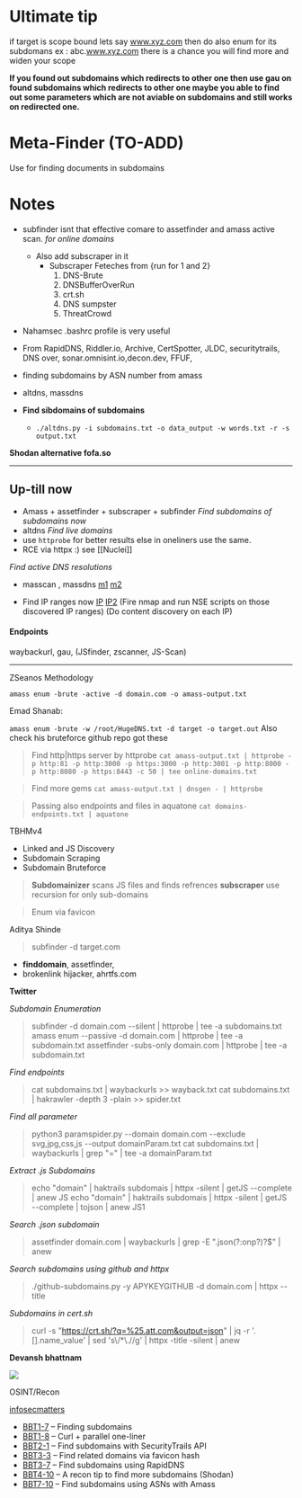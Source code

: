# Ultimate tip
if target is scope bound lets say www.xyz.com then do also enum for its subdomans ex : abc.www.xyz.com there is a chance you will find more and widen your scope

**If you found out subdomains which redirects to other one then use gau on found subdomains which redirects to other one maybe you able to find out some parameters which are not aviable on subdomains and still works on redirected one.**

# Meta-Finder (TO-ADD)
Use for finding documents in subdomains 

# Notes
- subfinder isnt that effective comare to assetfinder and amass active scan. *for online domains*
	- Also add subscraper in it
		- Subscraper Feteches from {run for 1 and 2}
			1. DNS-Brute
			2. DNSBufferOverRun
			3. crt.sh
			4. DNS sumpster
			5. ThreatCrowd
- Nahamsec .bashrc profile is very useful
- From RapidDNS, Riddler.io, Archive, CertSpotter, JLDC, securitytrails, DNS over, sonar.omnisint.io,decon.dev, FFUF, 
- finding subdomains by ASN number from amass



- altdns, massdns
- **Find sibdomains of subdomains**
	- `./altdns.py -i subdomains.txt -o data_output -w words.txt -r -s output.txt`

**Shodan alternative fofa.so**

--------
## Up-till now

- Amass + assetfinder + subscraper + subfinder
*Find subdomains of subdomains now*
- altdns
*Find live domains*
- use `httprobe` for better results else in oneliners use the same.
- RCE via httpx :) see [[Nuclei]]


*Find active DNS resolutions*
- masscan , massdns
[m1](https://medium.com/@noobhax/my-recon-process-dns-enumeration-d0e288f81a8a)
[m2](https://bugbountytuts.files.wordpress.com/2019/01/dirty-recon-1.pdf)

- Find IP ranges now
[IP](https://bgp.he.net/search?search%5Bsearch%5D=Smule&commit=Search)
[IP2](https://whois.arin.net/ui/query.do)
(Fire nmap and run NSE scripts on those discovered IP ranges)
(Do content discovery on each IP)


#### Endpoints 
waybackurl, gau,  (JSfinder, zscanner, JS-Scan)

--------

ZSeanos Methodology

`amass enum -brute -active -d domain.com -o amass-output.txt`

Emad Shanab:

`amass enum -brute -w /root/HugeDNS.txt -d target -o target.out`
Also check his bruteforce github repo got these


> Find http|https server by httprobe
`cat amass-output.txt | httprobe -p http:81 -p http:3000 -p https:3000 -p http:3001 -p http:8000 -p http:8080 -p https:8443 -c 50 | tee online-domains.txt`

> Find more gems
`cat amass-output.txt | dnsgen - | httprobe`

> Passing also endpoints and files in aquatone 
`cat domains-endpoints.txt | aquatone`


TBHMv4

- Linked and JS Discovery
- Subdomain Scraping
- Subdomain Bruteforce

> **Subdomainizer** scans JS files and finds refrences
> **subscraper** use recursion for only sub-domains

> Enum via favicon


Aditya Shinde

> subfinder -d target.com 
- **finddomain**, assetfinder, 
- brokenlink hijacker, ahrtfs.com

**Twitter**

*Subdomain Enumeration*
> subfinder -d domain.com --silent | httprobe | tee -a subdomains.txt
> amass enum --passive -d domain.com | httprobe | tee -a subdomain.txt
> assetfinder -subs-only domain.com | httprobe | tee -a subdomain.txt

*Find endpoints*
> cat subdomains.txt | waybackurls >> wayback.txt
> cat subdomains.txt | hakrawler -depth 3 -plain >> spider.txt

*Find all parameter*
> python3 paramspider.py --domain domain.com --exclude svg,jpg,css,js --output domainParam.txt
> cat subdomains.txt | waybackurls | grep "=" | tee -a domainParam.txt

*Extract .js Subdomains*
> echo "domain" | haktrails subdomais | httpx -silent | getJS --complete | anew JS
> echo "domain" | haktrails subdomais | httpx -silent | getJS --complete | tojson | anew JS1

*Search .json subdomain*
> assetfinder domain.com | waybackurls | grep -E ".json(?:onp?)?$" | anew

*Search subdomains using github and httpx*
> ./github-subdomains.py -y APYKEYGITHUB -d domain.com | httpx --title

*Subdomains in cert.sh*
> curl -s "https://crt.sh/?q=%25.att.com&output=json" | jq -r '.[].name_value' | sed 's\\/*\\.//g' | httpx -title -silent | anew



**Devansh bhattnam**

![](https://miro.medium.com/max/875/1*Qnmfe6bT8RX_FuvgRVconA.png)


OSINT/Recon

[infosecmatters](https://www.infosecmatter.com/bug-bounty-tips/#finding-subdomains)
-   [BBT1-7](https://www.infosecmatter.com/bug-bounty-tips-1/#7_finding_subdomains) – Finding subdomains
-   [BBT1-8](https://www.infosecmatter.com/bug-bounty-tips-1/#8_curl__parallel_one-liner) – Curl + parallel one-liner
-   [BBT2-1](https://www.infosecmatter.com/bug-bounty-tips-2-jun-30/#1_find_subdomains_with_securitytrails_api) – Find subdomains with SecurityTrails API
-   [BBT3-3](https://www.infosecmatter.com/bug-bounty-tips-3-jul-21/#3_find_related_domains_via_favicon_hash) – Find related domains via favicon hash
-   [BBT3-7](https://www.infosecmatter.com/bug-bounty-tips-3-jul-21/#7_find_subdomains_using_rapiddns) – Find subdomains using RapidDNS
-   [BBT4-10](https://www.infosecmatter.com/bug-bounty-tips-4-aug-03/#10_a_recon_tip_to_find_more_subdomains_shodan) – A recon tip to find more subdomains (Shodan)
-   [BBT7-10](https://www.infosecmatter.com/bug-bounty-tips-7-sep-27/#10_find_subdomains_using_asns_with_amass) – Find subdomains using ASNs with Amass